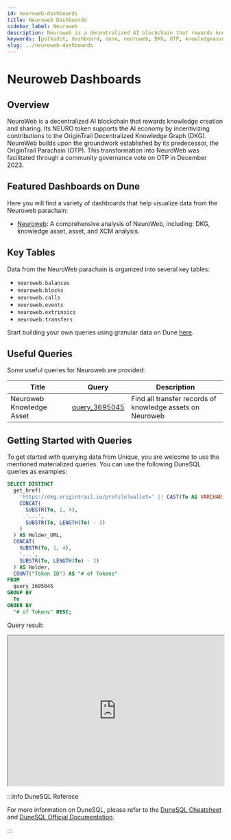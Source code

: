 ```yaml
---
id: neuroweb-dashboards
title: Neuroweb Dashboards
sidebar_label: Neuroweb
description: Neuroweb is a decentralized AI blockchain that rewards knowledge creation and sharing.
keywords: [polkadot, dashboard, dune, neuroweb, DKG, OTP, knowledgeasset]
slug: ../neuroweb-dashboards
---
```


# Neuroweb Dashboards

## Overview

NeuroWeb is a decentralized AI blockchain that rewards knowledge creation and sharing. Its NEURO
token supports the AI economy by incentivizing contributions to the OriginTrail Decentralized
Knowledge Graph (DKG). NeuroWeb builds upon the groundwork established by its predecessor, the
OriginTrail Parachain (OTP). This transformation into NeuroWeb was facilitated through a community
governance vote on OTP in December 2023.

## Featured Dashboards on Dune

Here you will find a variety of dashboards that help visualize data from the Neuroweb parachain:

- [Neuroweb](https://dune.com/substrate/neuroweb): A comprehensive analysis of NeuroWeb, including:
  DKG, knowledge asset, asset, and XCM analysis.

## Key Tables

Data from the NeuroWeb parachain is organized into several key tables:

- `neuroweb.balances`
- `neuroweb.blocks`
- `neuroweb.calls`
- `neuroweb.events`
- `neuroweb.extrinsics`
- `neuroweb.transfers`

Start building your own queries using granular data on Dune
[here](https://dune.com/queries?category=canonical&namespace=neuroweb).

## Useful Queries

Some useful queries for Neuroweb are provided:

| Title                    | Query                                             | Description                                               |
| ------------------------ | ------------------------------------------------- | --------------------------------------------------------- |
| Neuroweb Knowledge Asset | [query_3695045](https://dune.com/queries/3695045) | Find all transfer records of knowledge assets on Neuroweb |

## Getting Started with Queries

To get started with querying data from Unique, you are welcome to use the mentioned materialized
queries. You can use the following DuneSQL queries as examples:

```sql title="Neuroweb Knowledge Asset Distribution" showLineNumbers
SELECT DISTINCT
  get_href(
    'https://dkg.origintrail.io/profile?wallet=' || CAST(To AS VARCHAR),
    CONCAT(
      SUBSTR(To, 1, 4),
      '...',
      SUBSTR(To, LENGTH(To) - 3)
    )
  ) AS Holder_URL,
  CONCAT(
    SUBSTR(To, 1, 4),
    '...',
    SUBSTR(To, LENGTH(To) - 3)
  ) AS Holder,
  COUNT("Token ID") AS "# of Tokens"
FROM
  query_3695045
GROUP BY
  To
ORDER BY
  "# of Tokens" DESC;
```

Query result:

<iframe src="https://dune.com/embeds/3696553/6219067" height="350" width="100%"></iframe>

:::info DuneSQL Referece

For more information on DuneSQL, please refer to the [DuneSQL Cheatsheet](../dunesql-cheatsheet.md)
and
[DuneSQL Official Documentation](https://docs.dune.com/query-engine/Functions-and-operators/index).

:::
